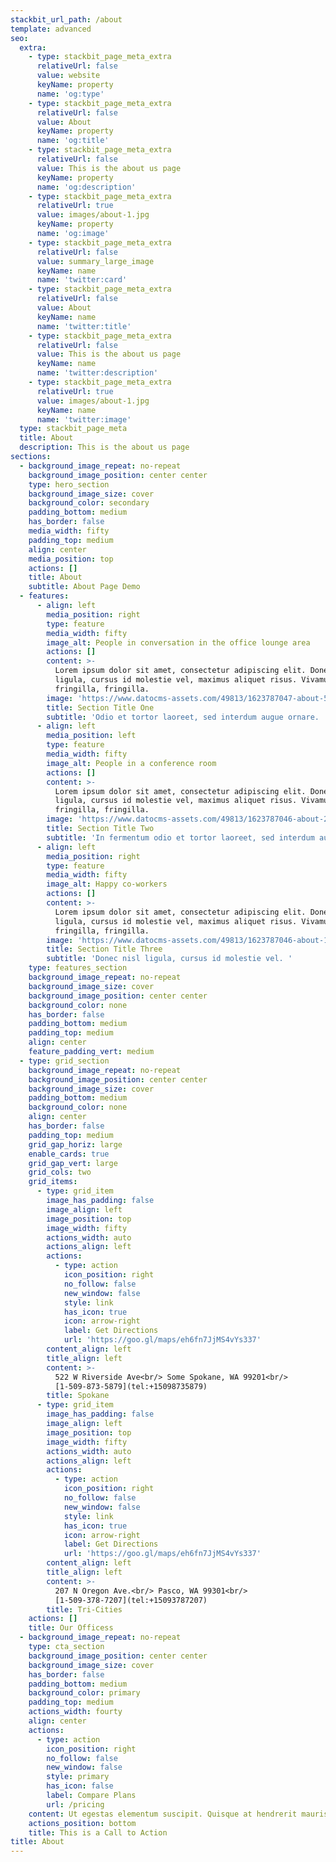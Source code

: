 ```yaml
---
stackbit_url_path: /about
template: advanced
seo:
  extra:
    - type: stackbit_page_meta_extra
      relativeUrl: false
      value: website
      keyName: property
      name: 'og:type'
    - type: stackbit_page_meta_extra
      relativeUrl: false
      value: About
      keyName: property
      name: 'og:title'
    - type: stackbit_page_meta_extra
      relativeUrl: false
      value: This is the about us page
      keyName: property
      name: 'og:description'
    - type: stackbit_page_meta_extra
      relativeUrl: true
      value: images/about-1.jpg
      keyName: property
      name: 'og:image'
    - type: stackbit_page_meta_extra
      relativeUrl: false
      value: summary_large_image
      keyName: name
      name: 'twitter:card'
    - type: stackbit_page_meta_extra
      relativeUrl: false
      value: About
      keyName: name
      name: 'twitter:title'
    - type: stackbit_page_meta_extra
      relativeUrl: false
      value: This is the about us page
      keyName: name
      name: 'twitter:description'
    - type: stackbit_page_meta_extra
      relativeUrl: true
      value: images/about-1.jpg
      keyName: name
      name: 'twitter:image'
  type: stackbit_page_meta
  title: About
  description: This is the about us page
sections:
  - background_image_repeat: no-repeat
    background_image_position: center center
    type: hero_section
    background_image_size: cover
    background_color: secondary
    padding_bottom: medium
    has_border: false
    media_width: fifty
    padding_top: medium
    align: center
    media_position: top
    actions: []
    title: About
    subtitle: About Page Demo
  - features:
      - align: left
        media_position: right
        type: feature
        media_width: fifty
        image_alt: People in conversation in the office lounge area
        actions: []
        content: >-
          Lorem ipsum dolor sit amet, consectetur adipiscing elit. Donec nisl
          ligula, cursus id molestie vel, maximus aliquet risus. Vivamus in nibh
          fringilla, fringilla.
        image: 'https://www.datocms-assets.com/49813/1623787047-about-5.jpg'
        title: Section Title One
        subtitle: 'Odio et tortor laoreet, sed interdum augue ornare. '
      - align: left
        media_position: left
        type: feature
        media_width: fifty
        image_alt: People in a conference room
        actions: []
        content: >-
          Lorem ipsum dolor sit amet, consectetur adipiscing elit. Donec nisl
          ligula, cursus id molestie vel, maximus aliquet risus. Vivamus in nibh
          fringilla, fringilla.
        image: 'https://www.datocms-assets.com/49813/1623787046-about-2.jpg'
        title: Section Title Two
        subtitle: 'In fermentum odio et tortor laoreet, sed interdum augue ornare. '
      - align: left
        media_position: right
        type: feature
        media_width: fifty
        image_alt: Happy co-workers
        actions: []
        content: >-
          Lorem ipsum dolor sit amet, consectetur adipiscing elit. Donec nisl
          ligula, cursus id molestie vel, maximus aliquet risus. Vivamus in nibh
          fringilla, fringilla.
        image: 'https://www.datocms-assets.com/49813/1623787046-about-1.jpg'
        title: Section Title Three
        subtitle: 'Donec nisl ligula, cursus id molestie vel. '
    type: features_section
    background_image_repeat: no-repeat
    background_image_size: cover
    background_image_position: center center
    background_color: none
    has_border: false
    padding_bottom: medium
    padding_top: medium
    align: center
    feature_padding_vert: medium
  - type: grid_section
    background_image_repeat: no-repeat
    background_image_position: center center
    background_image_size: cover
    padding_bottom: medium
    background_color: none
    align: center
    has_border: false
    padding_top: medium
    grid_gap_horiz: large
    enable_cards: true
    grid_gap_vert: large
    grid_cols: two
    grid_items:
      - type: grid_item
        image_has_padding: false
        image_align: left
        image_position: top
        image_width: fifty
        actions_width: auto
        actions_align: left
        actions:
          - type: action
            icon_position: right
            no_follow: false
            new_window: false
            style: link
            has_icon: true
            icon: arrow-right
            label: Get Directions
            url: 'https://goo.gl/maps/eh6fn7JjMS4vYs337'
        content_align: left
        title_align: left
        content: >-
          522 W Riverside Ave<br/> Some Spokane, WA 99201<br/>
          [1-509-873-5879](tel:+15098735879)
        title: Spokane
      - type: grid_item
        image_has_padding: false
        image_align: left
        image_position: top
        image_width: fifty
        actions_width: auto
        actions_align: left
        actions:
          - type: action
            icon_position: right
            no_follow: false
            new_window: false
            style: link
            has_icon: true
            icon: arrow-right
            label: Get Directions
            url: 'https://goo.gl/maps/eh6fn7JjMS4vYs337'
        content_align: left
        title_align: left
        content: >-
          207 N Oregon Ave.<br/> Pasco, WA 99301<br/>
          [1-509-378-7207](tel:+15093787207)
        title: Tri-Cities
    actions: []
    title: Our Officess
  - background_image_repeat: no-repeat
    type: cta_section
    background_image_position: center center
    background_image_size: cover
    has_border: false
    padding_bottom: medium
    background_color: primary
    padding_top: medium
    actions_width: fourty
    align: center
    actions:
      - type: action
        icon_position: right
        no_follow: false
        new_window: false
        style: primary
        has_icon: false
        label: Compare Plans
        url: /pricing
    content: Ut egestas elementum suscipit. Quisque at hendrerit mauris.
    actions_position: bottom
    title: This is a Call to Action
title: About
---
```

